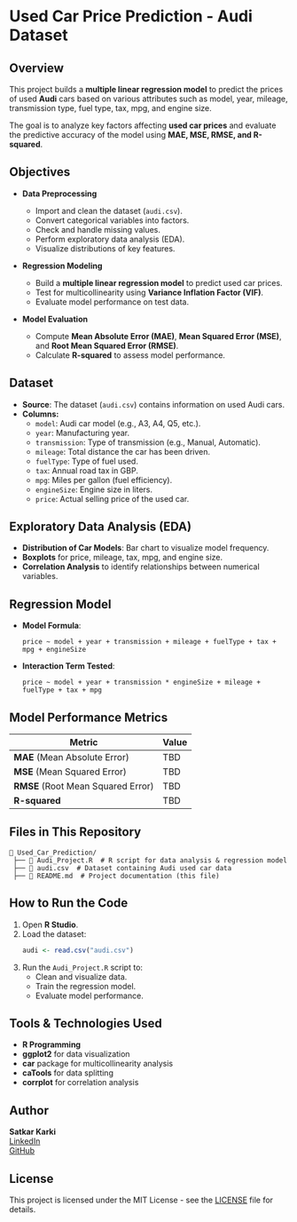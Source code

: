# Used Car Price Prediction - Audi Dataset

## Overview
This project builds a **multiple linear regression model** to predict the prices of used **Audi** cars based on various attributes such as model, year, mileage, transmission type, fuel type, tax, mpg, and engine size. 

The goal is to analyze key factors affecting **used car prices** and evaluate the predictive accuracy of the model using **MAE, MSE, RMSE, and R-squared**.

## Objectives
- **Data Preprocessing**
  - Import and clean the dataset (`audi.csv`).
  - Convert categorical variables into factors.
  - Check and handle missing values.
  - Perform exploratory data analysis (EDA).
  - Visualize distributions of key features.

- **Regression Modeling**
  - Build a **multiple linear regression model** to predict used car prices.
  - Test for multicollinearity using **Variance Inflation Factor (VIF)**.
  - Evaluate model performance on test data.

- **Model Evaluation**
  - Compute **Mean Absolute Error (MAE)**, **Mean Squared Error (MSE)**, and **Root Mean Squared Error (RMSE)**.
  - Calculate **R-squared** to assess model performance.

## Dataset
- **Source**: The dataset (`audi.csv`) contains information on used Audi cars.
- **Columns:**
  - `model`: Audi car model (e.g., A3, A4, Q5, etc.).
  - `year`: Manufacturing year.
  - `transmission`: Type of transmission (e.g., Manual, Automatic).
  - `mileage`: Total distance the car has been driven.
  - `fuelType`: Type of fuel used.
  - `tax`: Annual road tax in GBP.
  - `mpg`: Miles per gallon (fuel efficiency).
  - `engineSize`: Engine size in liters.
  - `price`: Actual selling price of the used car.

## Exploratory Data Analysis (EDA)
- **Distribution of Car Models**: Bar chart to visualize model frequency.
- **Boxplots** for price, mileage, tax, mpg, and engine size.
- **Correlation Analysis** to identify relationships between numerical variables.

## Regression Model
- **Model Formula**:
  ```
  price ~ model + year + transmission + mileage + fuelType + tax + mpg + engineSize
  ```
- **Interaction Term Tested**:
  ```
  price ~ model + year + transmission * engineSize + mileage + fuelType + tax + mpg
  ```

## Model Performance Metrics
| Metric | Value |
|--------|------|
| **MAE** (Mean Absolute Error) | TBD |
| **MSE** (Mean Squared Error) | TBD |
| **RMSE** (Root Mean Squared Error) | TBD |
| **R-squared** | TBD |

## Files in This Repository
```
📂 Used_Car_Prediction/
 ├── 📜 Audi_Project.R  # R script for data analysis & regression model
 ├── 📜 audi.csv  # Dataset containing Audi used car data
 ├── 📜 README.md  # Project documentation (this file)
```

## How to Run the Code
1. Open **R Studio**.
2. Load the dataset:
   ```r
   audi <- read.csv("audi.csv")
   ```
3. Run the `Audi_Project.R` script to:
   - Clean and visualize data.
   - Train the regression model.
   - Evaluate model performance.

## Tools & Technologies Used
- **R Programming**
- **ggplot2** for data visualization
- **car** package for multicollinearity analysis
- **caTools** for data splitting
- **corrplot** for correlation analysis

## Author
**Satkar Karki**  
[LinkedIn](https://www.linkedin.com/in/satkarkarki)  
[GitHub](https://github.com/satkar605)

## License
This project is licensed under the MIT License - see the [LICENSE](LICENSE) file for details.
